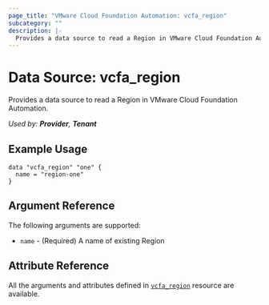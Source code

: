 ```yaml
---
page_title: "VMware Cloud Foundation Automation: vcfa_region"
subcategory: ""
description: |-
  Provides a data source to read a Region in VMware Cloud Foundation Automation.
---
```


# Data Source: vcfa_region

Provides a data source to read a Region in VMware Cloud Foundation Automation.

_Used by: **Provider**, **Tenant**_

## Example Usage

```hcl
data "vcfa_region" "one" {
  name = "region-one"
}
```

## Argument Reference

The following arguments are supported:

- `name` - (Required) A name of existing Region

## Attribute Reference

All the arguments and attributes defined in
[`vcfa_region`](/providers/vmware/vcfa/latest/docs/resources/region) resource are available.
